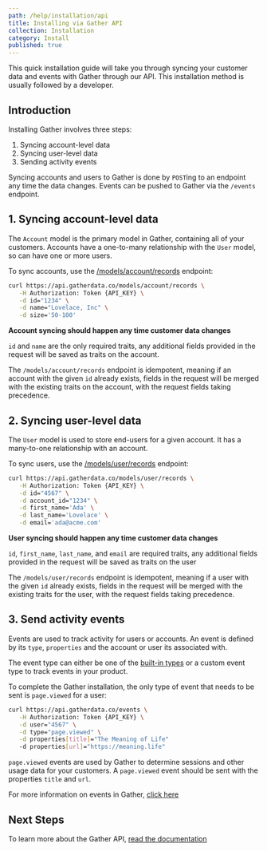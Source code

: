 ```yaml
---
path: /help/installation/api
title: Installing via Gather API
collection: Installation
category: Install
published: true
---
```


This quick installation guide will take you through syncing your customer data and events with Gather through our API. This installation method is usually followed by a developer.

## Introduction

Installing Gather involves three steps:

1.  Syncing account-level data
2.  Syncing user-level data
3.  Sending activity events

Syncing accounts and users to Gather is done by `POST`ing to an endpoint any time the data changes. Events can be pushed to Gather via the `/events` endpoint.

## 1. Syncing account-level data

The `Account` model is the primary model in Gather, containing all of your customers. Accounts have a one-to-many relationship with the `User` model, so can have one or more users.

To sync accounts, use the [/models/account/records](https://api.gatherdata.co/docs#operation/Sync%20an%20account) endpoint:

```bash
curl https://api.gatherdata.co/models/account/records \
   -H Authorization: Token {API_KEY} \
   -d id="1234" \
   -d name="Lovelace, Inc" \
   -d size='50-100'
```

**Account syncing should happen any time customer data changes**

`id` and `name` are the only required traits, any additional fields provided in the request will be saved as traits on the account.

The `/models/account/records` endpoint is idempotent, meaning if an account with the given `id` already exists, fields in the request will be merged with the existing traits on the account, with the request fields taking precedence.

## 2. Syncing user-level data

The `User` model is used to store end-users for a given account. It has a many-to-one relationship with an account.

To sync users, use the [/models/user/records](https://api.gatherdata.co/docs#operation/Sync%20a%User) endpoint:

```bash
curl https://api.gatherdata.co/models/user/records \
   -H Authorization: Token {API_KEY} \
   -d id="4567" \
   -d account_id="1234" \
   -d first_name='Ada' \
   -d last_name='Lovelace' \
   -d email='ada@acme.com'
```

**User syncing should happen any time customer data changes**

`id`, `first_name`, `last_name`, and `email` are required traits, any additional fields provided in the request will be saved as traits on the user

The `/models/user/records` endpoint is idempotent, meaning if a user with the given `id` already exists, fields in the request will be merged with the existing traits for the user, with the request fields taking precedence.

## 3. Send activity events

Events are used to track activity for users or accounts. An event is defined by its `type`, `properties` and the account or user its associated with.

The event type can either be one of the [built-in types](https://api.gatherdata.co/docs#tag/Event-Types) or a custom event type to track events in your product.

To complete the Gather installation, the only type of event that needs to be sent is `page.viewed` for a user:

```bash
curl https://api.gatherdata.co/events \
   -H Authorization: Token {API_KEY} \
   -d user="4567" \
   -d type="page.viewed" \
   -d properties[title]="The Meaning of Life"
   -d properties[url]="https://meaning.life"
```

`page.viewed` events are used by Gather to determine sessions and other usage data for your customers. A `page.viewed` event should be sent with the properties `title` and `url`.

For more information on events in Gather, [click here](https://api.gatherdata.co/docs#tag/Events)

## Next Steps

To learn more about the Gather API, [read the documentation](https://api.gatherdata.co/docs)
